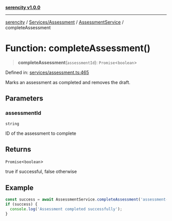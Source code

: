 [**serencity v1.0.0**](../../../../../README.md)

***

[serencity](../../../../../modules.md) / [Services/Assessment](../../../README.md) / [AssessmentService](../README.md) / completeAssessment

# Function: completeAssessment()

> **completeAssessment**(`assessmentId`): `Promise`\<`boolean`\>

Defined in: [services/assessment.ts:465](https://github.com/lbatschelet/SerenCity/blob/4245c36d3a680a78ab22610b245af81b1a0977ec/src/services/assessment.ts#L465)

Marks an assessment as completed and removes the draft.

## Parameters

### assessmentId

`string`

ID of the assessment to complete

## Returns

`Promise`\<`boolean`\>

true if successful, false otherwise

## Example

```typescript
const success = await AssessmentService.completeAssessment('assessment-123');
if (success) {
  console.log('Assessment completed successfully');
}
```
